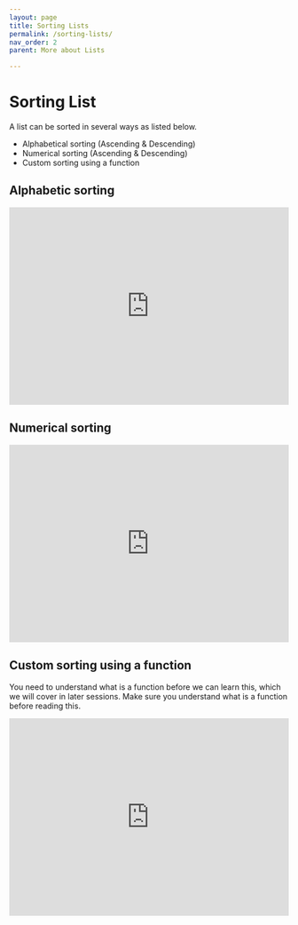 ```yaml
---
layout: page
title: Sorting Lists
permalink: /sorting-lists/
nav_order: 2
parent: More about Lists

---
```

# Sorting List
A list can be sorted in several ways as listed below.
* Alphabetical sorting (Ascending & Descending) 
* Numerical sorting (Ascending & Descending) 
* Custom sorting using a function

## Alphabetic sorting

<div class="code-example">
<iframe src="https://trinket.io/embed/python3/1af1adeb7f" width="100%" height="356" frameborder="0" marginwidth="0" marginheight="0" allowfullscreen></iframe>
</div>

## Numerical sorting

<div class="code-example">
<iframe src="https://trinket.io/embed/python3/dbc11f5ae0" width="100%" height="356" frameborder="0" marginwidth="0" marginheight="0" allowfullscreen></iframe>
</div>

## Custom sorting using a function

You need to understand what is a function before we can learn this, which we will cover in later sessions. Make sure you understand what is a function before reading this. 

<div class="code-example">
<iframe src="https://trinket.io/embed/python3/8ab450fd09" width="100%" height="356" frameborder="0" marginwidth="0" marginheight="0" allowfullscreen></iframe>
</div>
